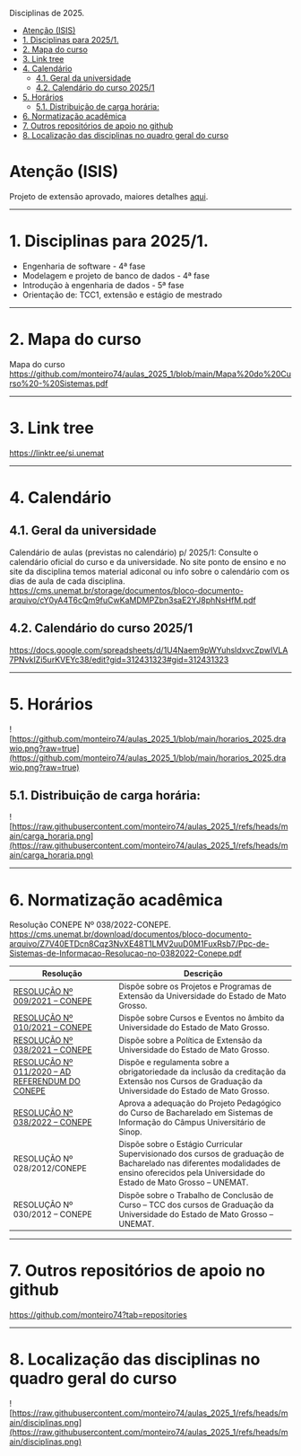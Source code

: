 Disciplinas de 2025.


- [Atenção (ISIS)](#atenção-isis)
- [1. Disciplinas para 2025/1.](#1-disciplinas-para-20251)
- [2. Mapa do curso](#2-mapa-do-curso)
- [3. Link tree](#3-link-tree)
- [4. Calendário](#4-calendário)
  - [4.1. Geral da universidade](#41-geral-da-universidade)
  - [4.2. Calendário do curso 2025/1](#42-calendário-do-curso-20251)
- [5. Horários](#5-horários)
  - [5.1. Distribuição de carga horária:](#51-distribuição-de-carga-horária)
- [6. Normatização acadêmica](#6-normatização-acadêmica)
- [7. Outros repositórios de apoio no github](#7-outros-repositórios-de-apoio-no-github)
- [8. Localização das disciplinas no quadro geral do curso](#8-localização-das-disciplinas-no-quadro-geral-do-curso)


# Atenção (ISIS)

Projeto de extensão aprovado, maiores detalhes [aqui](https://www.pontodeensino.com/projetos/isis).


---
# 1. Disciplinas para 2025/1.

* Engenharia de software - 4ª fase
* Modelagem e projeto de banco de dados - 4ª fase
* Introdução à engenharia de dados - 5ª fase
* Orientação de: TCC1, extensão e estágio de mestrado

---
# 2. Mapa do curso

Mapa do curso
https://github.com/monteiro74/aulas_2025_1/blob/main/Mapa%20do%20Curso%20-%20Sistemas.pdf

---
# 3. Link tree

https://linktr.ee/si.unemat

---
# 4. Calendário 

## 4.1. Geral da universidade

Calendário de aulas (previstas no calendário) p/ 2025/1: Consulte o calendário oficial do curso e da universidade. No site ponto de ensino e no site da disciplina temos material adiconal ou info sobre o calendário com os dias de aula de cada disciplina.
https://cms.unemat.br/storage/documentos/bloco-documento-arquivo/cY0yA4T6cQm9fuCwKaMDMPZbn3saE2YJ8phNsHfM.pdf

## 4.2. Calendário do curso 2025/1

https://docs.google.com/spreadsheets/d/1U4Naem9pWYuhsldxvcZpwIVLA7PNvkIZi5urKVEYc38/edit?gid=312431323#gid=312431323


---
# 5. Horários

![https://github.com/monteiro74/aulas_2025_1/blob/main/horarios_2025.drawio.png?raw=true](https://github.com/monteiro74/aulas_2025_1/blob/main/horarios_2025.drawio.png?raw=true)

## 5.1. Distribuição de carga horária:

![https://raw.githubusercontent.com/monteiro74/aulas_2025_1/refs/heads/main/carga_horaria.png](https://raw.githubusercontent.com/monteiro74/aulas_2025_1/refs/heads/main/carga_horaria.png)

---
# 6. Normatização acadêmica

Resolução CONEPE Nº 038/2022-CONEPE.
https://cms.unemat.br/download/documentos/bloco-documento-arquivo/Z7V40ETDcn8Cqz3NvXE48T1LMV2uuD0M1FuxRsb7/Ppc-de-Sistemas-de-Informacao-Resolucao-no-0382022-Conepe.pdf


| Resolução | Descrição |
|-----------|-----------|
|[RESOLUÇÃO Nº 009/2021 – CONEPE](https://www.unemat.br/resolucoes/resolucoes/consuni/4673_res_consuni_9_2021.pdf) | Dispõe sobre os Projetos e Programas de Extensão da Universidade do Estado de Mato Grosso.|
|[RESOLUÇÃO Nº 010/2021 – CONEPE](https://www.unemat.br/resolucoes/resolucoes/conepe/4486_res_conepe_10_2021.pdf) | Dispõe sobre Cursos e Eventos no âmbito da Universidade do Estado de Mato Grosso.|
|[RESOLUÇÃO Nº 038/2021 – CONEPE](https://www.unemat.br/resolucoes/resolucoes/conepe/4536_res_conepe_38_2021.pdf) | Dispõe sobre a Política de Extensão da Universidade do Estado de Mato Grosso.|
|[RESOLUÇÃO Nº 011/2020 – AD REFERENDUM DO CONEPE](https://portal.unemat.br/media/files/Resolu%C3%A7%C3%A3o%20de%20Credita%C3%A7%C3%A3o%20011_2020.pdf) | Dispõe e regulamenta sobre a obrigatoriedade da inclusão da creditação da Extensão nos Cursos de Graduação da Universidade do Estado de Mato Grosso.|
|[RESOLUÇÃO Nº 038/2022 – CONEPE](https://cms.unemat.br/download/documentos/bloco-documento-arquivo/Z7V40ETDcn8Cqz3NvXE48T1LMV2uuD0M1FuxRsb7/Ppc-de-Sistemas-de-Informacao-Resolucao-no-0382022-Conepe.pdf) | Aprova a adequação do Projeto Pedagógico do Curso de Bacharelado em Sistemas de Informação do Câmpus Universitário de Sinop.|
|RESOLUÇÃO Nº 028/2012/CONEPE|Dispõe sobre o Estágio Curricular Supervisionado dos cursos de graduação de Bacharelado nas diferentes modalidades de ensino oferecidos pela Universidade do Estado de Mato Grosso – UNEMAT.|
|RESOLUÇÃO Nº 030/2012 – CONEPE | Dispõe sobre o Trabalho de Conclusão de Curso – TCC dos cursos de Graduação da Universidade do Estado de Mato Grosso – UNEMAT.|


---
# 7. Outros repositórios de apoio no github

https://github.com/monteiro74?tab=repositories


---
# 8. Localização das disciplinas no quadro geral do curso


![https://raw.githubusercontent.com/monteiro74/aulas_2025_1/refs/heads/main/disciplinas.png](https://raw.githubusercontent.com/monteiro74/aulas_2025_1/refs/heads/main/disciplinas.png)

